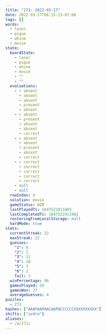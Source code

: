 ```yaml
---
title: "271: 2022-03-17"
date: 2022-03-17T06:15:13-07:00
tags: []
words:
  - laser
  - pique
  - whine
  - movie
state:
  boardState:
    - laser
    - pique
    - whine
    - movie
    - ""
    - ""
  evaluations:
    - - absent
      - absent
      - absent
      - present
      - absent
    - - absent
      - present
      - absent
      - absent
      - correct
    - - absent
      - absent
      - present
      - absent
      - correct
    - - correct
      - correct
      - correct
      - correct
      - correct
    - null
    - null
  rowIndex: 4
  solution: movie
  gameStatus: WIN
  lastPlayedTs: 1647522913403
  lastCompletedTs: 1647522913402
  restoringFromLocalStorage: null
  hardMode: true
stats:
  currentStreak: 22
  maxStreak: 22
  guesses:
    "1": 0
    "2": 1
    "3": 11
    "4": 10
    "5": 3
    "6": 2
    fail: 1
  winPercentage: 96
  gamesPlayed: 28
  gamesWon: 27
  averageGuesses: 4
puzzles:
  - 271
hashes: ["AAAPAAPAACAAPACCCCCCXXXXXXXXXX"]
shifts: ["svdro"]
aliases:
  - /w/271/
---
```

<!-- more -->
